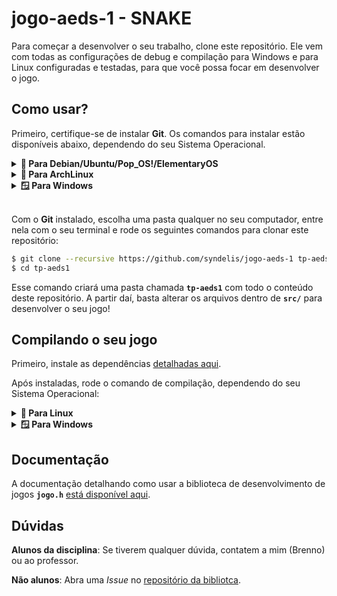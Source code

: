 # jogo-aeds-1 - SNAKE

Para começar a desenvolver o seu trabalho, clone este repositório. Ele vem com
todas as configurações de debug e compilação para Windows e para Linux
configuradas e testadas, para que você possa focar em desenvolver o jogo.

## Como usar?

Primeiro, certifique-se de instalar **Git**. Os comandos para instalar estão
disponíveis abaixo, dependendo do seu Sistema Operacional.

<details>
<summary><b>🐧 Para Debian/Ubuntu/Pop_OS!/ElementaryOS</b></summary>

```sh
$ sudo apt install git
```

</details>

<details>
<summary><b>🐧 Para ArchLinux</b></summary>

```sh
$ sudo pacman -S git
```

</details>

<details>
<summary><b>🪟 Para Windows</b></summary>

Para Windows 10 (acima da versão 1809) e Windows 11, rode o seguinte comando no
seu PowerShell:

```pwsh
PS> winget install Git.Git
```

Para versões do Windows mais antigas (10 < 1809, 8.1, 8, 7, Vista, XP, Etc.),
[baixe o instalador aqui](https://git-scm.com/download/win).

**⚠️ Importante**: Após instalar o Git, feche e abra a linha de comando que você
usou

</details>

<br/>

Com o **Git** instalado, escolha uma pasta qualquer no seu computador, entre
nela com o seu terminal e rode os seguintes comandos para clonar este
repositório:

```sh
$ git clone --recursive https://github.com/syndelis/jogo-aeds-1 tp-aeds1
$ cd tp-aeds1
```

Esse comando criará uma pasta chamada **`tp-aeds1`** com todo o conteúdo deste
repositório. A partir daí, basta alterar os arquivos dentro de **`src/`** para
desenvolver o seu jogo!

## Compilando o seu jogo

Primeiro, instale as dependências [detalhadas aqui](https://github.com/Syndelis/jogo.h#instalando-as-depend%C3%AAncias-).

Após instaladas, rode o comando de compilação, dependendo do seu Sistema
Operacional:

<details>
<summary><b>🐧 Para Linux</b></summary>

```sh
$ make
```

</details>

<details>
<summary><b>🪟 Para Windows</b></summary>

```pwsh
PS> .\compilar.ps1
```

**⚠️ Atenção**: Pode ser que o comando acima falhe porque "a execução de
scripts foi desabilitada neste sistema". Caso ocorra com você, abra um
PowerShell como administrador e rode o seguinte comando
**e reinicie seu computador**:

```pwsh
PS> Set-ExecutionPolicy Unrestricted
```

</details>

## Documentação

A documentação detalhando como usar a biblioteca de desenvolvimento de jogos
**`jogo.h`** [está disponível aqui](https://syndelis.github.io/jogo.h).

## Dúvidas

**Alunos da disciplina**: Se tiverem qualquer dúvida, contatem a mim (Brenno) ou
ao professor.

**Não alunos**: Abra uma *Issue* no [repositório da bibliotca](https://github.com/syndelis/jogo.h).